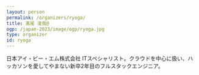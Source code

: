 ```yaml
---
layout: person
permalink: /organizers/ryoga/
title: 髙尾 凌我@
ogp: /japan-2023/image/ogp/ryoga.jpg
type: organizer
id: ryoga
---
```

日本アイ・ビー・エム株式会社 ITスペシャリスト。クラウドを中心に扱い、ハッカソンを愛してやまない新卒2年目のフルスタックエンジニア。
